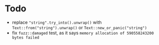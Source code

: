 # Todo
- replace `"string".try_into().unwrap()` with `Text::from("string").unwrap()` or `Text::new_or_panic("string")`
- fix `fuzz::damaged` test, as it says `memory allocation of 590558243200 bytes failed`